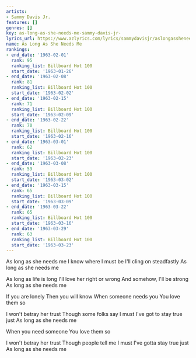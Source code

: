 ```yaml
---
artists:
- Sammy Davis Jr.
features: []
genres: []
key: as-long-as-she-needs-me-sammy-davis-jr-
lyrics_url: https://www.azlyrics.com/lyrics/sammydavisjr/aslongassheneedsme.html
name: As Long As She Needs Me
rankings:
- end_date: '1963-02-01'
  rank: 95
  ranking_list: Billboard Hot 100
  start_date: '1963-01-26'
- end_date: '1963-02-08'
  rank: 81
  ranking_list: Billboard Hot 100
  start_date: '1963-02-02'
- end_date: '1963-02-15'
  rank: 71
  ranking_list: Billboard Hot 100
  start_date: '1963-02-09'
- end_date: '1963-02-22'
  rank: 70
  ranking_list: Billboard Hot 100
  start_date: '1963-02-16'
- end_date: '1963-03-01'
  rank: 62
  ranking_list: Billboard Hot 100
  start_date: '1963-02-23'
- end_date: '1963-03-08'
  rank: 59
  ranking_list: Billboard Hot 100
  start_date: '1963-03-02'
- end_date: '1963-03-15'
  rank: 65
  ranking_list: Billboard Hot 100
  start_date: '1963-03-09'
- end_date: '1963-03-22'
  rank: 65
  ranking_list: Billboard Hot 100
  start_date: '1963-03-16'
- end_date: '1963-03-29'
  rank: 63
  ranking_list: Billboard Hot 100
  start_date: '1963-03-23'
---
```


As long as she needs me
I know where I must be
I'll cling on steadfastly
As long as she needs me

As long as life is long
I'll love her right or wrong
And somehow, I'll be strong
As long as she needs me

If you are lonely
Then you will know
When someone needs you
You love them so

I won't betray her trust
Though some folks say I must
I've got to stay true just
As long as she needs me

When you need someone
You love them so

I won't betray her trust
Though people tell me I must
I've gotta stay true just
As long as she needs me



